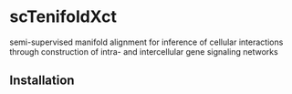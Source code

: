 scTenifoldXct
=============
semi-supervised manifold alignment for inference of cellular interactions through construction of intra- and intercellular gene signaling networks

Installation
------------
